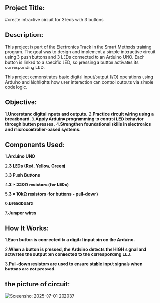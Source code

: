 ## Project Title:
#create intractive circuit for 3 leds with 3 buttons

## Description:
This project is part of the Electronics Track in the Smart Methods training program. The goal was to design and implement a simple interactive circuit using 3 push buttons and 3 LEDs connected to an Arduino UNO. Each button is linked to a specific LED, so pressing a button activates its corresponding LED.

This project demonstrates basic digital input/output (I/O) operations using Arduino and highlights how user interaction can control outputs via simple code logic.

## Objective:
1.**Understand digital inputs and outputs.**
2.**Practice circuit wiring using a breadboard.**
3.**Apply Arduino programming to control LED behavior through button presses.**
4.**Strengthen foundational skills in electronics and microcontroller-based systems.**

## Components Used:
1.**Arduino UNO**

2.**3 LEDs (Red, Yellow, Green)**

3.**3 Push Buttons**

4.**3 × 220Ω resistors (for LEDs)**

5.**3 × 10kΩ resistors (for buttons - pull-down)**

6.**Breadboard**

7.**Jumper wires**

## How It Works:
1.**Each button is connected to a digital input pin on the Arduino.**

2.**When a button is pressed, the Arduino detects the HIGH signal and activates the output pin connected to the corresponding LED.**

3.**Pull-down resistors are used to ensure stable input signals when buttons are not pressed.**

## the picture of circuit:
![Screenshot 2025-07-01 202037](https://github.com/user-attachments/assets/dd1148ed-6204-4ad5-bd85-e437d6e38855)



